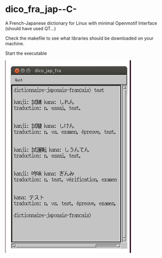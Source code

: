 # dico_fra_jap--C-
A French-Japanese dictionary for Linux with minimal Openmotif Interface (should have used QT...)

Check the makefile to see what libraries should be downloaded on your machine.

Start the executable

![Exemple](https://raw.githubusercontent.com/solalgaillard/dico_fra_jap--C-/master/dico_jap_fra.png)
